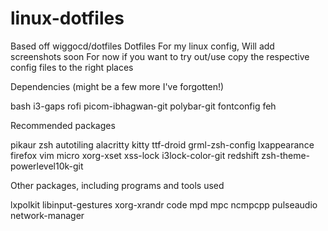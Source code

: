 # linux-dotfiles
Based off wiggocd/dotfiles
Dotfiles For my linux config, Will add screenshots soon
For now if you want to try out/use copy the respective config files to the right places

Dependencies (might be a few more I've forgotten!)

bash i3-gaps rofi picom-ibhagwan-git polybar-git fontconfig feh

Recommended packages

pikaur zsh autotiling alacritty kitty ttf-droid grml-zsh-config lxappearance firefox vim micro xorg-xset xss-lock i3lock-color-git redshift zsh-theme-powerlevel10k-git

Other packages, including programs and tools used

lxpolkit libinput-gestures xorg-xrandr code mpd mpc ncmpcpp pulseaudio network-manager
